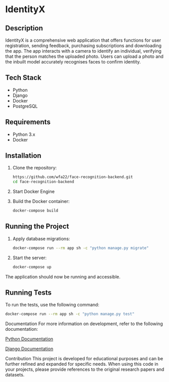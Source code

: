 # IdentityX

## Description
IdentityX is a comprehensive web application that offers functions for user registration, sending feedback, purchasing subscriptions and downloading the app. The app interacts with a camera to identify an individual, verifying that the person matches the uploaded photo. Users can upload a photo and the inbuilt model accurately recognises faces to confirm identity.
## Tech Stack
- Python
- Django
- Docker
- PostgreSQL

## Requirements
- Python 3.x
- Docker

## Installation

1. Clone the repository:
    ```bash
    https://github.com/wfa22/face-recognition-backend.git
    cd face-recognition-backend
    ```
    
2. Start Docker Engine

3. Build the Docker container:
    ```bash
    docker-compose build
    ```

## Running the Project

1. Apply database migrations:
    ```bash
    docker-compose run --rm app sh -c "python manage.py migrate"
    ```

2. Start the server:
    ```bash
    docker-compose up
    ```

The application should now be running and accessible.

## Running Tests
To run the tests, use the following command:
```bash
docker-compose run --rm app sh -c "python manage.py test"
```

Documentation
For more information on development, refer to the following documentation:

[Python Documentation](https://docs.python.org/3/)

[Django Documentation](https://docs.djangoproject.com/en/stable/)

Contribution
This project is developed for educational purposes and can be further refined and expanded for specific needs.
When using this code in your projects, please provide references to the original research papers and datasets.

